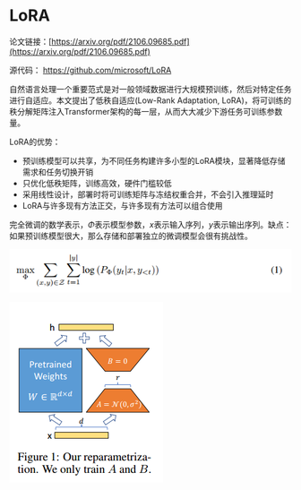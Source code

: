 # LoRA

论文链接：[https://arxiv.org/pdf/2106.09685.pdf](https://arxiv.org/pdf/2106.09685.pdf)

源代码： https://github.com/microsoft/LoRA



自然语言处理一个重要范式是对一般领域数据进行大规模预训练，然后对特定任务进行自适应。本文提出了低秩自适应(Low-Rank Adaptation, LoRA)，将可训练的秩分解矩阵注入Transformer架构的每一层，从而大大减少下游任务可训练参数量。

LoRA的优势：

- 预训练模型可以共享，为不同任务构建许多小型的LoRA模块，显著降低存储需求和任务切换开销
- 只优化低秩矩阵，训练高效，硬件门槛较低
- 采用线性设计，部署时将可训练矩阵与冻结权重合并，不会引入推理延时
- LoRA与许多现有方法正交，与许多现有方法可以组合使用

完全微调的数学表示，${\Phi}$表示模型参数，$x$表示输入序列，$y$表示输出序列。缺点：如果预训练模型很大，那么存储和部署独立的微调模型会很有挑战性。

![](../figs.assets/image-20230511175311297.png)



![](../figs.assets/image-20230510205451246.png)







